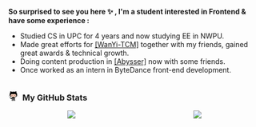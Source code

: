 <!-- # GarlicGo.com -->

<p align="left"><b>So surprised to see you here ✨ , I'm a student interested in Frontend &amp; have some experience :</b></p>

- Studied CS in UPC for 4 years and now studying EE in NWPU.
- Made great efforts for  [[WanYi-TCM]](https://github.com/WanYi-TCM) together with my friends, gained great awards & technical growth.
- Doing content production in [[Abysser]](https://github.com/Abyssers) now with some friends.
- Once worked as an intern in ByteDance front-end development.

<p align="center">
</p>

<div style="display: flex; flex-direction: row; align-items: center">
    <img src="./images/octocat.png" height="20" width="20" />&nbsp;&nbsp;
    <h3>My GitHub Stats</h3>
</div> 
<div style="display: flex; justify-content: space-around;">
  <img src="https://github-readme-stats.vercel.app/api/top-langs/?username=garlicgo&hide_border=true">
  <img height="280" src="https://pic2.zhimg.com/v2-28020003d4a493c78d8202ba6c35f179_b.webp">
</div>
<p>&nbsp;</p>

<!-- Footer -->
<!-- <div align="center">
    <p>© 2022 GarlicGo All rights reserved.</p>
    <div style="display: flex; justify-content: center; line-height:20px">
        <a href="https://beian.miit.gov.cn/" target="_blank">鲁ICP备2021043020号-1</a>&nbsp;&nbsp;
        <img src="./images/beian.png">
        <a href="http://www.beian.gov.cn/portal/registerSystemInfo?recordcode=37082802000383" target="_blank">鲁公网安备 37082802000383</a>
    </div>
</div> -->

